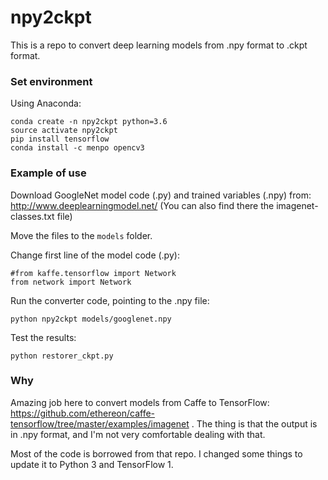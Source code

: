 # npy2ckpt

This is a repo to convert deep learning models from .npy format to .ckpt format.


### Set environment

Using Anaconda:

```
conda create -n npy2ckpt python=3.6
source activate npy2ckpt
pip install tensorflow
conda install -c menpo opencv3
```

### Example of use

Download GoogleNet model code (.py) and trained variables (.npy) from: http://www.deeplearningmodel.net/
(You can also find there the imagenet-classes.txt file)

Move the files to the `models` folder.

Change first line of the model code (.py):

```
#from kaffe.tensorflow import Network
from network import Network
```

Run the converter code, pointing to the .npy file:

`python npy2ckpt models/googlenet.npy`

Test the results:

`python restorer_ckpt.py`


### Why

Amazing job here to convert models from Caffe to TensorFlow: https://github.com/ethereon/caffe-tensorflow/tree/master/examples/imagenet
. The thing is that the output is in .npy format, and I'm not very comfortable dealing with that.

Most of the code is borrowed from that repo. I changed some things to update it to Python 3 and TensorFlow 1.

